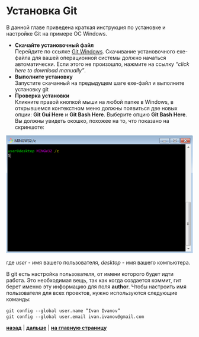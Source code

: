# **Установка Git**

В данной главе приведена краткая инструкция по установке и настройке Git на примере ОС Windows.

* **Скачайте установочный файл**<br>
Перейдите по ссылке [Git Windows](https://git-scm.com/download/win). Скачивание установочного exe-файла для вашей операционной системы должно начаться автоматически. Если этого не произошло, нажмите на ссылку *“click here to download manually”*.
* **Выполните установку**<br>
Запустите скачанный на предыдущем шаге exe-файл и выполните установку git
* **Проверка установки**<br>
Кликните правой кнопкой мыши на любой папке в Windows, в открывшемся контекстном меню должны появиться две новых опции: **Git Gui Here** и **Git Bash Here**. Выберите опцию **Git Bash Here**. Вы должны увидеть окошко, похожее на то, что показано на скриншоте:

![Git Bash screenshot](/assets/Git_Bash.png "Git Bash console")

где *user* - имя вашего пользователя, *desktop* - имя вашего компьютера.

В git есть настройка пользователя, от имени которого будет идти работа. Это необходимая вещь, так как когда создается коммит, гит берет именно эту информацию для поля **author**. Чтобы настроить имя пользователя для всех проектов, нужно используются следующие команды:

```bash=
git config --global user.name ”Ivan Ivanov”
git config --global user.email ivan.ivanov@gmail.com
```
 [**назад**](/console.md) | 
[**дальше**](/base.md) | 
 [**на главную страницу**](/readme.md)
